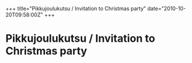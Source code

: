 +++
title="Pikkujoulukutsu / Invitation to Christmas party"
date="2010-10-20T09:58:00Z"
+++

# Pikkujoulukutsu / Invitation to Christmas party




